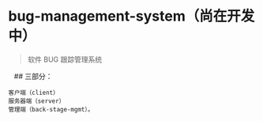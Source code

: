 # bug-management-system（尚在开发中）

> 软件 BUG 跟踪管理系统

    ## 三部分：
    
    客户端（client）
    服务器端（server）
    管理端（back-stage-mgmt）。


